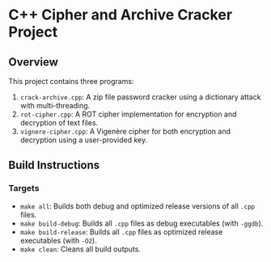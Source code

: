 # C++ Cipher and Archive Cracker Project

## Overview

This project contains three programs:

1. `crack-archive.cpp`: A zip file password cracker using a dictionary attack with multi-threading.
2. `rot-cipher.cpp`: A ROT cipher implementation for encryption and decryption of text files.
3. `vignere-cipher.cpp`: A Vigenère cipher for both encryption and decryption using a user-provided key.

## Build Instructions

### Targets

- `make all`: Builds both debug and optimized release versions of all `.cpp` files.
- `make build-debug`: Builds all `.cpp` files as debug executables (with `-ggdb`).
- `make build-release`: Builds all `.cpp` files as optimized release executables (with `-O2`).
- `make clean`: Cleans all build outputs.
